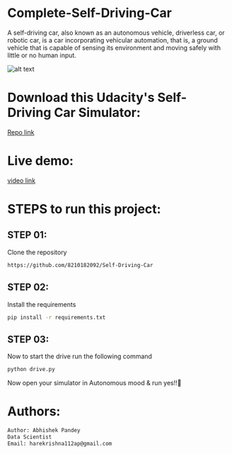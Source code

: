 # Complete-Self-Driving-Car

A self-driving car, also known as an autonomous vehicle, driverless car, or robotic car, is a car incorporating vehicular automation, that is, a ground vehicle that is capable of sensing its environment and moving safely with little or no human input.


![alt text](https://cdn.dribbble.com/users/1815/screenshots/2589016/car_dr.gif)


# Download this Udacity's Self-Driving Car Simulator:

[Repo link](https://github.com/udacity/self-driving-car-sim)


# Live demo:
[video link](https://youtu.be/707kKmtrjrE)


# STEPS to run this project:


## STEP 01: 
Clone the repository

```bash
https://github.com/8210182092/Self-Driving-Car
```

## STEP 02: 
Install the requirements


```bash
pip install -r requirements.txt
```


## STEP 03: 
Now to start the drive run the following command


```bash
python drive.py
```

Now open your simulator in Autonomous mood & run yes!!🙂

# Authors:
```bash
Author: Abhishek Pandey
Data Scientist
Email: harekrishna112ap@gmail.com
```
